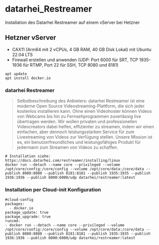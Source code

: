 # datarhei_Restreamer
Installation des Datarhei Restreamer auf einem vServer bei Hetzner
## Hetzner vServer
- CAX11 (Arm64 mit 2 vCPUs, 4 GB RAM, 40 GB Disk Lokal) mit Ubuntu 22.04 LTS
- Firewall erstellen und anwenden (UDP: Port 6000 für SRT, TCP 1935-1936 für RTMP, Port 22 für SSH, TCP 8080 und 8181)
```
apt update
apt install docker.io
```
### datarhei Restreamer
>Selbstbeschreibung des Anbieters:
>datarhei Restreamer ist eine moderne Open Source Videostreaming-Plattform, die sich jeder kostenlos installieren kann. Ohne einen Videohoster können Videos von Webcams bis hin zu Fernsehprogrammen zuverlässig live übertragen werden. Wir wollen privaten und professionellen Videocreators dabei helfen, effizienter zu streamen, indem wir einen einfachen, aber dennoch leistungsstarken Service für zum Livestreaming von Videos zur Verfügung stellen. Unsere Mission ist es, ein benutzerfreundliches und leistungsfähiges Produkt für jedermann zum Streamen von Videos zu schaffen.
```
# Installation siehe: https://docs.datarhei.com/restreamer/installing/linux
docker run --detach --name core --privileged --volume /opt/core/config:/core/config --volume /opt/core/data:/core/data --publish 8080:8080 --publish 8181:8181 --publish 1935:1935 --publish 1936:1936 --publish 6000:6000/udp datarhei/restreamer:latest
```
### Installation per Cloud-init Konfiguration
```
#cloud-config
packages:
  - docker.io
package_update: true
package_upgrade: true
runcmd:
- docker run --detach --name core --privileged --volume /opt/core/config:/core/config --volume /opt/core/data:/core/data --publish 8080:8080 --publish 8181:8181 --publish 1935:1935 --publish 1936:1936 --publish 6000:6000/udp datarhei/restreamer:latest
```
